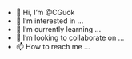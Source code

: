 - 👋 Hi, I’m @CGuok
- 👀 I’m interested in ...
- 🌱 I’m currently learning ...
- 💞️ I’m looking to collaborate on ...
- 📫 How to reach me ...

<!---
CGuok/CGuok is a ✨ special ✨ repository because its `README.md` (this file) appears on your GitHub profile.
You can click the Preview link to take a look at your changes.
--->
